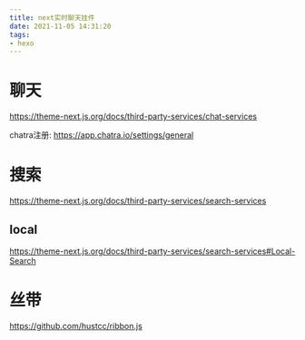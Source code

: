 ```yaml
---
title: next实时聊天挂件
date: 2021-11-05 14:31:20
tags:
- hexo
---
```




# 聊天

https://theme-next.js.org/docs/third-party-services/chat-services



chatra注册: https://app.chatra.io/settings/general



# 搜索

https://theme-next.js.org/docs/third-party-services/search-services

## local

https://theme-next.js.org/docs/third-party-services/search-services#Local-Search

# 丝带

https://github.com/hustcc/ribbon.js
